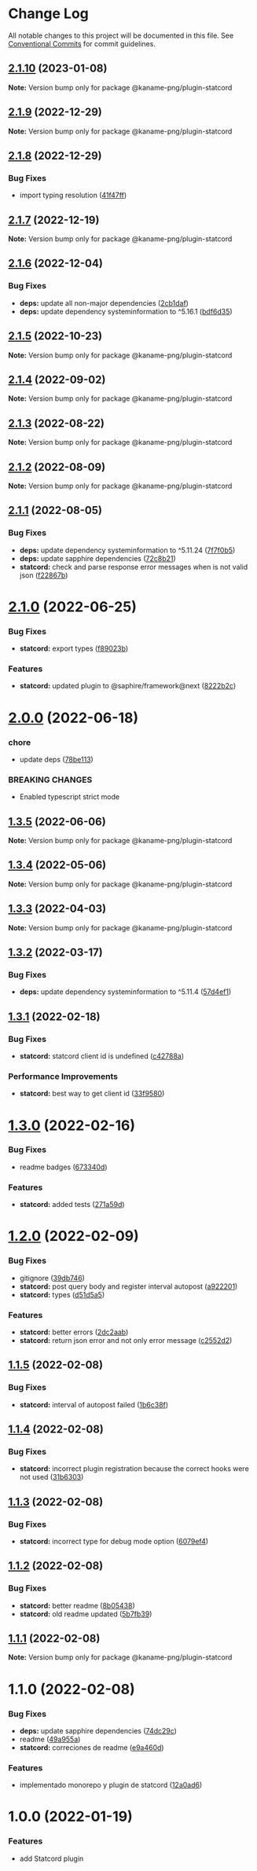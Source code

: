 # Change Log

All notable changes to this project will be documented in this file.
See [Conventional Commits](https://conventionalcommits.org) for commit guidelines.

## [2.1.10](https://github.com/kaname-png/neko-plugins/compare/@kaname-png/plugin-statcord@2.1.9...@kaname-png/plugin-statcord@2.1.10) (2023-01-08)

**Note:** Version bump only for package @kaname-png/plugin-statcord

## [2.1.9](https://github.com/kaname-png/neko-plugins/compare/@kaname-png/plugin-statcord@2.1.8...@kaname-png/plugin-statcord@2.1.9) (2022-12-29)

**Note:** Version bump only for package @kaname-png/plugin-statcord

## [2.1.8](https://github.com/kaname-png/neko-plugins/compare/@kaname-png/plugin-statcord@2.1.7...@kaname-png/plugin-statcord@2.1.8) (2022-12-29)

### Bug Fixes

-   import typing resolution ([41f47ff](https://github.com/kaname-png/neko-plugins/commit/41f47ffc58d8b8ebe4a06804ed736eda7f19f12a))

## [2.1.7](https://github.com/kaname-png/neko-plugins/compare/@kaname-png/plugin-statcord@2.1.6...@kaname-png/plugin-statcord@2.1.7) (2022-12-19)

**Note:** Version bump only for package @kaname-png/plugin-statcord

## [2.1.6](https://github.com/kaname-png/neko-plugins/compare/@kaname-png/plugin-statcord@2.1.5...@kaname-png/plugin-statcord@2.1.6) (2022-12-04)

### Bug Fixes

-   **deps:** update all non-major dependencies ([2cb1daf](https://github.com/kaname-png/neko-plugins/commit/2cb1dafe3cfd61488dd7e78192b9015cf4370e76))
-   **deps:** update dependency systeminformation to ^5.16.1 ([bdf6d35](https://github.com/kaname-png/neko-plugins/commit/bdf6d35ef95a42b16ff3cd12aad13fdd0d553600))

## [2.1.5](https://github.com/kaname-png/neko-plugins/compare/@kaname-png/plugin-statcord@2.1.4...@kaname-png/plugin-statcord@2.1.5) (2022-10-23)

**Note:** Version bump only for package @kaname-png/plugin-statcord

## [2.1.4](https://github.com/kaname-png/neko-plugins/compare/@kaname-png/plugin-statcord@2.1.3...@kaname-png/plugin-statcord@2.1.4) (2022-09-02)

**Note:** Version bump only for package @kaname-png/plugin-statcord

## [2.1.3](https://github.com/kaname-png/neko-plugins/compare/@kaname-png/plugin-statcord@2.1.2...@kaname-png/plugin-statcord@2.1.3) (2022-08-22)

**Note:** Version bump only for package @kaname-png/plugin-statcord

## [2.1.2](https://github.com/kaname-png/neko-plugins/compare/@kaname-png/plugin-statcord@2.1.1...@kaname-png/plugin-statcord@2.1.2) (2022-08-09)

**Note:** Version bump only for package @kaname-png/plugin-statcord

## [2.1.1](https://github.com/kaname-png/neko-plugins/compare/@kaname-png/plugin-statcord@2.1.0...@kaname-png/plugin-statcord@2.1.1) (2022-08-05)

### Bug Fixes

-   **deps:** update dependency systeminformation to ^5.11.24 ([7f7f0b5](https://github.com/kaname-png/neko-plugins/commit/7f7f0b5b04a3e64579ab966b88b4ad08f048180e))
-   **deps:** update sapphire dependencies ([72c8b21](https://github.com/kaname-png/neko-plugins/commit/72c8b21217ea0dcec4a56e428b28742c7851b4c8))
-   **statcord:** check and parse response error messages when is not valid json ([f22867b](https://github.com/kaname-png/neko-plugins/commit/f22867b787111d5ba680a8102057524dc22228e5))

# [2.1.0](https://github.com/kaname-png/neko-plugins/compare/@kaname-png/plugin-statcord@2.0.0...@kaname-png/plugin-statcord@2.1.0) (2022-06-25)

### Bug Fixes

-   **statcord:** export types ([f89023b](https://github.com/kaname-png/neko-plugins/commit/f89023b9ac8df8f09ee92434743d553eba3cb52f))

### Features

-   **statcord:** updated plugin to @saphire/framework@next ([8222b2c](https://github.com/kaname-png/neko-plugins/commit/8222b2c4a9ba2e8ab41b761580af9565e65ddbea))

# [2.0.0](https://github.com/kaname-png/neko-plugins/compare/@kaname-png/plugin-statcord@1.3.5...@kaname-png/plugin-statcord@2.0.0) (2022-06-18)

### chore

-   update deps ([78be113](https://github.com/kaname-png/neko-plugins/commit/78be1135152887ad62ec18a89b477ed81f093d78))

### BREAKING CHANGES

-   Enabled typescript strict mode

## [1.3.5](https://github.com/kaname-png/neko-plugins/compare/@kaname-png/plugin-statcord@1.3.4...@kaname-png/plugin-statcord@1.3.5) (2022-06-06)

**Note:** Version bump only for package @kaname-png/plugin-statcord

## [1.3.4](https://github.com/kaname-png/neko-plugins/compare/@kaname-png/plugin-statcord@1.3.3...@kaname-png/plugin-statcord@1.3.4) (2022-05-06)

**Note:** Version bump only for package @kaname-png/plugin-statcord

## [1.3.3](https://github.com/kaname-png/neko-plugins/compare/@kaname-png/plugin-statcord@1.3.2...@kaname-png/plugin-statcord@1.3.3) (2022-04-03)

**Note:** Version bump only for package @kaname-png/plugin-statcord

## [1.3.2](https://github.com/kaname-png/neko-plugins/compare/@kaname-png/plugin-statcord@1.3.1...@kaname-png/plugin-statcord@1.3.2) (2022-03-17)

### Bug Fixes

-   **deps:** update dependency systeminformation to ^5.11.4 ([57d4ef1](https://github.com/kaname-png/neko-plugins/commit/57d4ef1c41cb5d7553aac8c0205c211921f17d05))

## [1.3.1](https://github.com/kaname-png/neko-plugins/compare/@kaname-png/plugin-statcord@1.3.0...@kaname-png/plugin-statcord@1.3.1) (2022-02-18)

### Bug Fixes

-   **statcord:** statcord client id is undefined ([c42788a](https://github.com/kaname-png/neko-plugins/commit/c42788a080c2c3276e04536ed546ce296ea00b82))

### Performance Improvements

-   **statcord:** best way to get client id ([33f9580](https://github.com/kaname-png/neko-plugins/commit/33f958027ce8e195237ac0382ac367fcd3939e4b))

# [1.3.0](https://github.com/kaname-png/neko-plugins/compare/@kaname-png/plugin-statcord@1.2.0...@kaname-png/plugin-statcord@1.3.0) (2022-02-16)

### Bug Fixes

-   readme badges ([673340d](https://github.com/kaname-png/neko-plugins/commit/673340d028e79b31b9b6c7f4d55460ebde2baa6a))

### Features

-   **statcord:** added tests ([271a59d](https://github.com/kaname-png/neko-plugins/commit/271a59d26738ce363ea1c38c4a48699ec54a7bbe))

# [1.2.0](https://github.com/kaname-png/neko-plugins/compare/@kaname-png/plugin-statcord@1.1.5...@kaname-png/plugin-statcord@1.2.0) (2022-02-09)

### Bug Fixes

-   gitignore ([39db746](https://github.com/kaname-png/neko-plugins/commit/39db7461d1a2695e203ea6f97bfb48d3d9aee7a7))
-   **statcord:** post query body and register interval autopost ([a922201](https://github.com/kaname-png/neko-plugins/commit/a9222013c5de7571365fbb07777c6b8513fd471d))
-   **statcord:** types ([d51d5a5](https://github.com/kaname-png/neko-plugins/commit/d51d5a573824a8ac254abbab68e774820afb346b))

### Features

-   **statcord:** better errors ([2dc2aab](https://github.com/kaname-png/neko-plugins/commit/2dc2aab734ad6cfaf69661c7b3ef3b43358a1f08))
-   **statcord:** return json error and not only error message ([c2552d2](https://github.com/kaname-png/neko-plugins/commit/c2552d27922a70401f45d18509d5324ca68d5cc4))

## [1.1.5](https://github.com/kaname-png/neko-plugins/compare/@kaname-png/plugin-statcord@1.1.4...@kaname-png/plugin-statcord@1.1.5) (2022-02-08)

### Bug Fixes

-   **statcord:** interval of autopost failed ([1b6c38f](https://github.com/kaname-png/neko-plugins/commit/1b6c38f0f641e9fe1ecdf98edd29f01ba70b88cd))

## [1.1.4](https://github.com/kaname-png/neko-plugins/compare/@kaname-png/plugin-statcord@1.1.3...@kaname-png/plugin-statcord@1.1.4) (2022-02-08)

### Bug Fixes

-   **statcord:** incorrect plugin registration because the correct hooks were not used ([31b6303](https://github.com/kaname-png/neko-plugins/commit/31b6303aed8c930b25b5c7d45ce878dde70b509c))

## [1.1.3](https://github.com/kaname-png/neko-plugins/compare/@kaname-png/plugin-statcord@1.1.2...@kaname-png/plugin-statcord@1.1.3) (2022-02-08)

### Bug Fixes

-   **statcord:** incorrect type for debug mode option ([6079ef4](https://github.com/kaname-png/neko-plugins/commit/6079ef48f1582567b3bb51fa459c217c6e819b67))

## [1.1.2](https://github.com/kaname-png/neko-plugins/compare/@kaname-png/plugin-statcord@1.1.1...@kaname-png/plugin-statcord@1.1.2) (2022-02-08)

### Bug Fixes

-   **statcord:** better readme ([8b05438](https://github.com/kaname-png/neko-plugins/commit/8b05438989106bb9a4566572b768e3112a64deab))
-   **statcord:** old readme updated ([5b7fb39](https://github.com/kaname-png/neko-plugins/commit/5b7fb395f68417088d3389137a6d75889c7c75db))

## [1.1.1](https://github.com/kaname-png/neko-plugins/compare/@kaname-png/plugin-statcord@1.1.0...@kaname-png/plugin-statcord@1.1.1) (2022-02-08)

**Note:** Version bump only for package @kaname-png/plugin-statcord

# 1.1.0 (2022-02-08)

### Bug Fixes

-   **deps:** update sapphire dependencies ([74dc29c](https://github.com/kaname-png/neko-plugins/commit/74dc29c980e77ef0ea77063522d0deabf20bec53))
-   readme ([49a955a](https://github.com/kaname-png/neko-plugins/commit/49a955aa2ddd6abbf0178565bbfa4a6f9ade4a2e))
-   **statcord:** correciones de readme ([e9a460d](https://github.com/kaname-png/neko-plugins/commit/e9a460d5353390c5f701e09a3be58b52e0ecd5c6))

### Features

-   implementado monorepo y plugin de statcord ([12a0ad6](https://github.com/kaname-png/neko-plugins/commit/12a0ad685ea9e30fcc20a1eb2b29ddb0777b2388))

# 1.0.0 (2022-01-19)

### Features

-   add Statcord plugin
